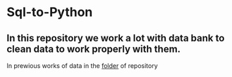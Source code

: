 # Sql-to-Python
## In this repository we work a lot with data bank to clean data to work properly with them.
In prewious works of data in the [folder][1] of repository 







[1]:https://github.com/RexTor78/Sql-to-Python/tree/main/pre-data
